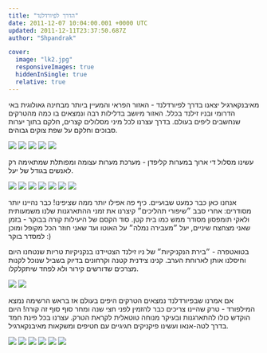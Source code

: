 ```yaml
---
title: "הדרך לפיורדלנד"
date: 2011-12-07 10:04:00.001 +0000 UTC
updated: 2011-12-11T23:37:50.687Z
author: "Shpandrak"

cover:
  image: "lk2.jpg"
  responsiveImages: true
  hiddenInSingle: true
  relative: true
---
```


מאיבנקארגיל יצאנו בדרך לפיורדלנד - האזור הפראי והמעיין ביותר מבחינה גאולוגית באי הדרומי ובניו זילנד בכלל. האזור מיושב בדלילות רבה ונמצאים בו כמה מהטרקים שנחשבים ליפים בעולם. בדרך עצרנו לכל מיני מסלולים קצרים, חלקם בתוך יערות סבוכים וחלקם על שפת צוקים גבוהים.

![](fl1.jpg)
![](fl2.jpg)
![](fl3.jpg)
![](fl4.jpg)
![](fl5.jpg)


עשינו מסלול די ארוך במערות קליפדן - מערכת מערות עצומה ומפותלת שמתאימה רק לאנשים בגודל של יעל.

![](cv1.jpg)
![](cv2.jpg)
![](cv3.jpg)
![](cv4.jpg)
![](cv5.jpg)
![](cv6.jpg)
![](cv7.jpg)

אנחנו כאן כבר כמעט שבועיים. כיף פה אפילו יותר ממה שציפינו! כבר נהיינו יותר מסודרים: אחרי סבב ״שיפורי תהליכים״ קיצרנו את זמני ההתארגנות שלנו משמעותית ולאקי תומפסון מסודר ממש כמו בית קטן. סוד הקסם של היעילות קורה בבוקר - בזמן שאני מצחצח שיניים, יעל ״מעבירה נמלה״ על האוטו ועד שאני חוזר הכל מקופל ומוכן למסדר בוקר :)

בטואטפרה - ״בירת הנקניקיות״ של ניו זילנד הצטיידנו בנקניקיות טריות שנטחנו היום וחיסלנו אותן לארוחת הערב. קנינו צידנית קטנה וקרחונים בדיוק בשביל שנוכל לקנות מצרכים שדורשים קירור ולא לפחד שיתקלקלו.

![](ck1.jpg)
![](ck2.jpg)

אם אמרנו שבפיורדלנד נמצאים הטרקים היפים בעולם אז בראש הרשימה נמצא המילפורד - טרק שהיינו צריכים כבר להזמין לפני חצי שנה ומחר סוף סוף זה קורה! היום הוקדש כולו להתארגנות ובעיקר מנוחה טוטאלית לקראת הטרק. עצרנו בכל פינת חמד בדרך לטה-אנאו ועשינו פיקניקים חגיגיים עם חטיפים ומשקאות מאיבנקארגיל.

![](lk1.jpg)
![](lk2.jpg)
![](lk3.jpg)
![](lan.jpg)
![](lk4.jpg)
![](lk5.jpg)
